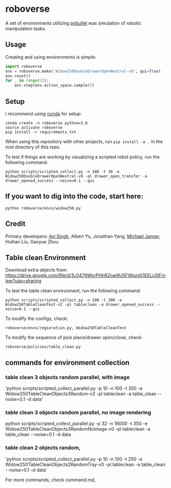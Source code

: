 # roboverse
A set of environments utilizing [pybullet](https://github.com/bulletphysics/bullet3) was simulation of robotic manipulation tasks. 

## Usage
Creating and using environments is simple:
```python
import roboverse
env = roboverse.make('Widow250DoubleDrawerOpenNeutral-v0', gui=True)
env.reset()
for _ in range(25):
    env.step(env.action_space.sample())
```
## Setup
I recommend using [conda](https://docs.anaconda.com/anaconda/install/) for setup:

```
conda create -n roboverse python=3.6
source activate roboverse
pip install -r requirements.txt
```
When using this repository with other projects, run `pip install -e .` in the root directory of this repo. 

To test if things are working by visualizing a scripted robot policy, run the following command:

`python scripts/scripted_collect.py -n 100 -t 30 -e Widow250DoubleDrawerOpenNeutral-v0 -pl drawer_open_transfer -a drawer_opened_success --noise=0.1 --gui`

## If you want to dig into the code, start here:
`python roboverse/envs/widow250.py`

## Credit
Primary developers: [Avi Singh](https://www.avisingh.org/), Albert Yu, Jonathan Yang, [Michael Janner](https://people.eecs.berkeley.edu/~janner/), Huihan Liu, Gaoyue Zhou

## Table clean Environment 
Download extra objects from: https://drive.google.com/file/d/1LO479WorPHhRZnw9U5FWpzg51EELcSIF/view?usp=sharing

To test the table clean environment, run the following command:

`python scripts/scripted_collect.py -n 100 -t 300 -e Widow250TableCleanTest-v2 -pl tableclean -a drawer_opened_success --noise=0.1 --gui`

To modify the configs, check:

`roboverse/envs/regieration.py, Widow250TableCleanTest`

To modify the sequence of pick place/drawer open/close, check:

`roboverse/policies/table_clean.py`

## commands for environment collection 
### table clean 3 objects random parallel, with image 
'python scripts/scripted_collect_parallel.py -p 10 -n 100 -t 350 -e Widow250TableCleanObjects3Random-v2 -pl tableclean -a table_clean --noise=0.1 -d data'

### table clean 3 objects random parallel, no image rendering
python scripts/scripted_collect_parallel.py -p 32 -n 16000 -t 350 -e Widow250TableCleanObjects3RandomNoimage-v0 -pl tableclean -a table_clean --noise=0.1 -d data

### table clean 2 objects random,
'python scripts/scripted_collect_parallel.py -p 10 -n 100 -t 250 -e Widow250TableCleanObjects2RandomTray-v0 -pl tableclean -a table_clean --noise=0.1 -d data'

For more commands, check command.md, 
